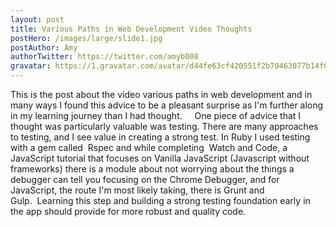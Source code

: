 ```yaml
---
layout: post
title: Various Paths in Web Development Video Thoughts
postHero: /images/large/slide1.jpg
postAuthor: Amy
authorTwitter: https://twitter.com/amyb008
gravatar: https://1.gravatar.com/avatar/d44fe63cf420551f2b70463077b14f06
---
```

This is the post about the video various paths in web development and in many ways I found this advice to be a pleasant surprise as I'm further along in my learning journey than I had thought.  
 
One piece of advice that I thought was particularly valuable was testing. There are many approaches to testing, and I see value in creating a strong test. In Ruby I used testing with a gem called  Rspec and while completing  Watch and Code, a JavaScript tutorial that focuses on Vanilla JavaScript (Javascript without frameworks) there is a module about not worrying about the things a debugger can tell you focusing on the Chrome Debugger, and for JavaScript, the route I'm most likely taking, there is Grunt and Gulp.  Learning this step and building a strong testing foundation early in the app should provide for more robust and quality code.

 